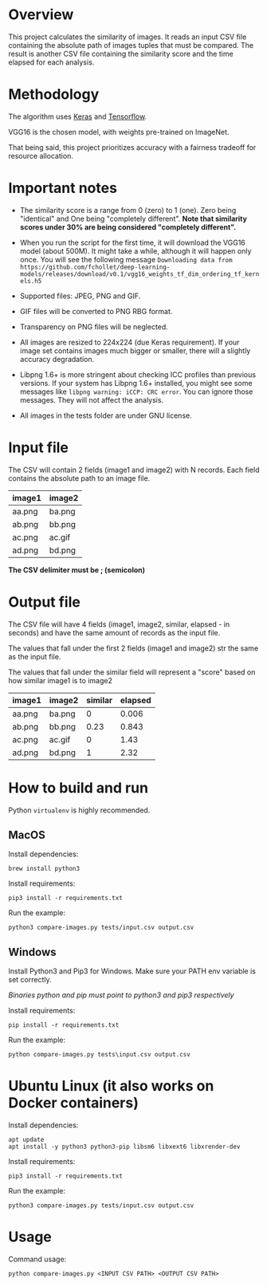 # Overview

This project calculates the similarity of images. It reads an input CSV file containing the absolute path of images tuples that must be compared. The result is another CSV file containing the similarity score and the time elapsed for each analysis.

# Methodology

The algorithm uses [Keras](https://keras.io/) and [Tensorflow](https://www.tensorflow.org/).

VGG16 is the chosen model, with weights pre-trained on ImageNet.

That being said, this project prioritizes accuracy with a fairness tradeoff for resource allocation.

# Important notes

* The similarity score is a range from 0 (zero) to 1 (one). Zero being "identical" and One being "completely different". **Note that similarity scores under 30% are being considered "completely different".**

* When you run the script for the first time, it will download the VGG16 model (about 500M). It might take a while, although it will happen only once. You will see the following message `Downloading data from https://github.com/fchollet/deep-learning-models/releases/download/v0.1/vgg16_weights_tf_dim_ordering_tf_kernels.h5`

* Supported files: JPEG, PNG and GIF.

* GIF files will be converted to PNG RBG format.

* Transparency on PNG files will be neglected.

* All images are resized to 224x224 (due Keras requirement). If your image set contains images much bigger or smaller, there will a slightly accuracy degradation. 

* Libpng 1.6+ is more stringent about checking ICC profiles than previous versions. If your system has Libpng 1.6+ installed, you might see some messages like `libpng warning: iCCP: CRC error`. You can ignore those messages. They will not affect the analysis.

* All images in the tests folder are under GNU license.

# Input file

The CSV will contain 2 fields (image1 and image2) with N records. Each field contains the absolute path to an image file.

| image1 |  image2 |
|--------|---------|
| aa.png |  ba.png |
| ab.png |  bb.png |
| ac.png |  ac.gif |
| ad.png |  bd.png |

**The CSV delimiter must be ; (semicolon)**

# Output file

The CSV file will have 4 fields (image1, image2, similar, elapsed - in seconds) and have the same amount of records as the input file.

The values that fall under the first 2 fields (image1 and image2) str the same as the input file.

The values that fall under the similar field will represent a "score" based on how similar image1 is to image2

| image1 |  image2 | similar | elapsed  |
|--------|---------| ------- | -------- |
| aa.png |  ba.png | 0       | 0.006    |
| ab.png |  bb.png | 0.23    | 0.843    |
| ac.png |  ac.gif | 0       | 1.43     |
| ad.png |  bd.png | 1       | 2.32     |


# How to build and run

Python `virtualenv` is highly recommended.

## MacOS

Install dependencies:

```
brew install python3
```

Install requirements:

```
pip3 install -r requirements.txt
```

Run the example:

```
python3 compare-images.py tests/input.csv output.csv
```

## Windows

Install Python3 and Pip3 for Windows. Make sure your PATH env variable is set correctly.

*Binaries python and pip must point to python3 and pip3 respectively*

Install requirements:

```
pip install -r requirements.txt
```

Run the example:

```
python compare-images.py tests\input.csv output.csv
```

# Ubuntu Linux (it also works on Docker containers)

Install dependencies:

```
apt update
apt install -y python3 python3-pip libsm6 libxext6 libxrender-dev
```

Install requirements:

```
pip3 install -r requirements.txt
```

Run the example:

```
python3 compare-images.py tests/input.csv output.csv
```

# Usage

Command usage:

```
python compare-images.py <INPUT CSV PATH> <OUTPUT CSV PATH>
```